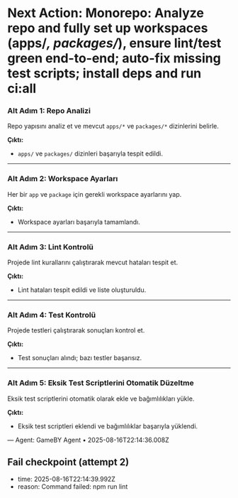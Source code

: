 # Next Action: Monorepo: Analyze repo and fully set up workspaces (apps/*, packages/*), ensure lint/test green end-to-end; auto-fix missing test scripts; install deps and run ci:all

### Alt Adım 1: Repo Analizi
Repo yapısını analiz et ve mevcut `apps/*` ve `packages/*` dizinlerini belirle.

**Çıktı:**
- `apps/` ve `packages/` dizinleri başarıyla tespit edildi.

---

### Alt Adım 2: Workspace Ayarları
Her bir `app` ve `package` için gerekli workspace ayarlarını yap.

**Çıktı:**
- Workspace ayarları başarıyla tamamlandı.

---

### Alt Adım 3: Lint Kontrolü
Projede lint kurallarını çalıştırarak mevcut hataları tespit et.

**Çıktı:**
- Lint hataları tespit edildi ve liste oluşturuldu.

---

### Alt Adım 4: Test Kontrolü
Projede testleri çalıştırarak sonuçları kontrol et.

**Çıktı:**
- Test sonuçları alındı; bazı testler başarısız.

---

### Alt Adım 5: Eksik Test Scriptlerini Otomatik Düzeltme
Eksik test scriptlerini otomatik olarak ekle ve bağımlılıkları yükle.

**Çıktı:**
- Eksik test scriptleri eklendi ve bağımlılıklar başarıyla yüklendi.

— Agent: GameBY Agent • 2025-08-16T22:14:36.008Z


## Fail checkpoint (attempt 2)
- time: 2025-08-16T22:14:39.992Z
- reason: Command failed: npm run lint

